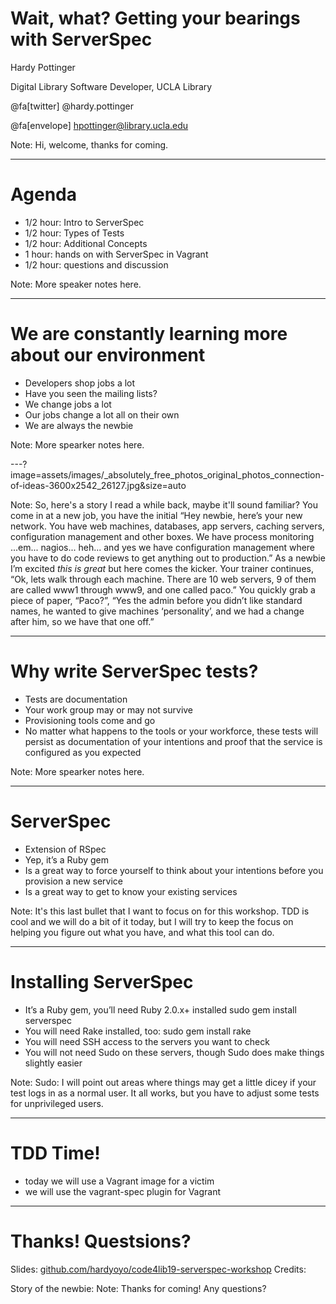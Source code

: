 # Wait, what? Getting your bearings with ServerSpec

Hardy Pottinger

Digital Library Software Developer, UCLA Library

@fa[twitter] @hardy.pottinger

@fa[envelope] hpottinger@library.ucla.edu

Note:
Hi, welcome, thanks for coming.

---
# Agenda
* 1/2 hour: Intro to ServerSpec
* 1/2 hour: Types of Tests
* 1/2 hour: Additional Concepts
* 1 hour: hands on with ServerSpec in Vagrant
* 1/2 hour: questions and discussion

Note:
More speaker notes here.

---
# We are constantly learning more about our environment
* Developers shop jobs a lot
* Have you seen the mailing lists?
* We change jobs a lot
* Our jobs change a lot all on their own
* We are always the newbie

Note:
More spearker notes here.

---?image=assets/images/_absolutely_free_photos_original_photos_connection-of-ideas-3600x2542_26127.jpg&size=auto

Note:
So, here's a story I read a while back, maybe it'll sound familiar? You come in at a new job, you have the initial “Hey newbie, here’s your new network. You have web machines, databases, app servers, caching servers, configuration management and other boxes. We have process monitoring ...em... nagios... heh... and yes we have configuration management where you have to do code reviews to get anything out to production.” As a newbie I’m excited *this is great* but here comes the kicker. Your  trainer continues, “Ok, lets walk through each machine. There are 10 web servers, 9 of them are called www1 through www9, and one called paco.” You quickly grab a piece of paper, “Paco?”, “Yes the admin before you didn’t like standard names, he wanted to give machines ‘personality’, and we had a change after him, so we have that one off.”

---
# Why write ServerSpec tests?
* Tests are documentation
* Your work group may or may not survive
* Provisioning tools come and go
* No matter what happens to the tools or your workforce, these tests will persist as documentation of your intentions and proof that the service is configured as you expected

Note:
More spearker notes here.

---
# ServerSpec
* Extension of RSpec
* Yep, it’s a Ruby gem
* Is a great way to force yourself to think about your intentions before you provision a new service
* Is a great way to get to know your existing services

Note:
It's this last bullet that I want to focus on for this workshop. TDD is cool and we will do a bit of it today, but I will try to keep the focus on helping you figure out what you have, and what this tool can do.

---
# Installing ServerSpec
* It’s a Ruby gem, you’ll need Ruby 2.0.x+ installed
sudo gem install serverspec
* You will need Rake installed, too:
sudo gem install rake
* You will need SSH access to the servers you want to check
* You will not need Sudo on these servers, though Sudo does make things slightly easier

Note:
Sudo: I will point out areas where things may get a little dicey if your test logs in as a normal user. It all works, but you have to adjust some tests for unprivileged users.

---
# TDD Time!
* today we will use a Vagrant image for a victim
* we will use the vagrant-spec plugin for Vagrant



---
# Thanks! Questsions?

Slides: [github.com/hardyoyo/code4lib19-serverspec-workshop](https://github.com/hardyoyo/code4lib19-serverspec-workshop)
Credits:

Story of the newbie:
Note:
Thanks for coming! Any questions?
